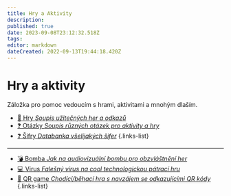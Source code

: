 ```yaml
---
title: Hry a Aktivity
description: 
published: true
date: 2023-09-08T23:12:32.518Z
tags: 
editor: markdown
dateCreated: 2022-09-13T19:44:18.420Z
---
```


# Hry a aktivity

Záložka pro pomoc vedoucím s hrami, aktivitami a mnohým dlaším.

- [:game_die: Hry *Soupis užitečných her a odkazů*](Hry)
- [:question: Otázky *Soupis různých otázek pro aktivity a hry*](otazky)
- [:question: Šifry *Databanka všelijakých šifer*](otazky)
{.links-list}
---
- [:bomb: Bomba *Jak na audiovizuální bombu pro obzvláštnění her*](bomba)
- [:computer: Virus *Falešný virus na cool technologickou pátrací hru*](homer-virus)
- [:mag_right: QR game *Chodící/běhací hra s navzájem se odkazujícími QR kódy*](qr-game)
{.links-list}

